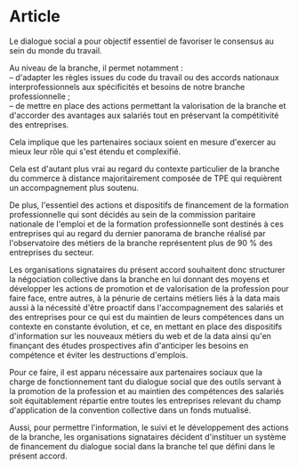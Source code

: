 # Article

Le dialogue social a pour objectif essentiel de favoriser le consensus au sein du monde du travail.

Au niveau de la branche, il permet notamment :  
 – d'adapter les règles issues du code du travail ou des accords nationaux interprofessionnels aux spécificités et besoins de notre branche professionnelle ;  
 – de mettre en place des actions permettant la valorisation de la branche et d'accorder des avantages aux salariés tout en préservant la compétitivité des entreprises.

Cela implique que les partenaires sociaux soient en mesure d'exercer au mieux leur rôle qui s'est étendu et complexifié.

Cela est d'autant plus vrai au regard du contexte particulier de la branche du commerce à distance majoritairement composée de TPE qui requièrent un accompagnement plus soutenu.

De plus, l'essentiel des actions et dispositifs de financement de la formation professionnelle qui sont décidés au sein de la commission paritaire nationale de l'emploi et de la formation professionnelle sont destinés à ces entreprises qui au regard du dernier panorama de branche réalisé par l'observatoire des métiers de la branche représentent plus de 90 % des entreprises du secteur.

Les organisations signataires du présent accord souhaitent donc structurer la négociation collective dans la branche en lui donnant des moyens et développer les actions de promotion et de valorisation de la profession pour faire face, entre autres, à la pénurie de certains métiers liés à la data mais aussi à la nécessité d'être proactif dans l'accompagnement des salariés et des entreprises pour ce qui est du maintien de leurs compétences dans un contexte en constante évolution, et ce, en mettant en place des dispositifs d'information sur les nouveaux métiers du web et de la data ainsi qu'en finançant des études prospectives afin d'anticiper les besoins en compétence et éviter les destructions d'emplois.

Pour ce faire, il est apparu nécessaire aux partenaires sociaux que la charge de fonctionnement tant du dialogue social que des outils servant à la promotion de la profession et au maintien des compétences des salariés soit équitablement répartie entre toutes les entreprises relevant du champ d'application de la convention collective dans un fonds mutualisé.

Aussi, pour permettre l'information, le suivi et le développement des actions de la branche, les organisations signataires décident d'instituer un système de financement du dialogue social dans la branche tel que défini dans le présent accord.

  
